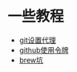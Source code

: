 # 一些教程
* [git设置代理](https://gist.github.com/chuyik/02d0d37a49edc162546441092efae6a1)
* [github使用令牌](https://docs.github.com/cn/github/authenticating-to-github/keeping-your-account-and-data-secure/creating-a-personal-access-token)
* [brew坑](https://zhuanlan.zhihu.com/p/383707713)